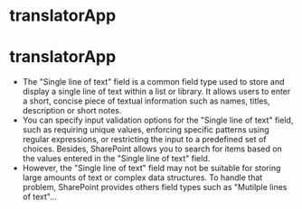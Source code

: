 ﻿# translatorApp
# translatorApp

- The "Single line of text" field is a common field type used to store and display a single line of text within a list or library. It allows users to enter a short, 
concise piece of textual information such as names, titles, description or short notes.
- You can specify input validation options for the "Single line of text" field, such as requiring unique values, enforcing specific patterns using regular expressions, 
or restricting the input to a predefined set of choices. Besides, SharePoint allows you to search for items based on the values entered in the "Single line of text" field. 
- However, the "Single line of text" field may not be suitable for storing large amounts of text or complex data structures. To handle that problem, SharePoint 
provides others field types such as "Mutilple lines of text"...
